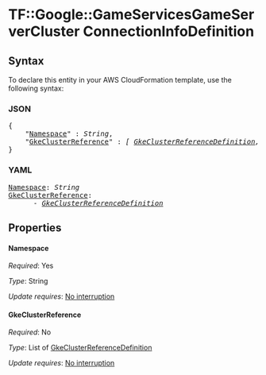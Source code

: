 # TF::Google::GameServicesGameServerCluster ConnectionInfoDefinition

## Syntax

To declare this entity in your AWS CloudFormation template, use the following syntax:

### JSON

<pre>
{
    "<a href="#namespace" title="Namespace">Namespace</a>" : <i>String</i>,
    "<a href="#gkeclusterreference" title="GkeClusterReference">GkeClusterReference</a>" : <i>[ <a href="gkeclusterreferencedefinition.md">GkeClusterReferenceDefinition</a>, ... ]</i>
}
</pre>

### YAML

<pre>
<a href="#namespace" title="Namespace">Namespace</a>: <i>String</i>
<a href="#gkeclusterreference" title="GkeClusterReference">GkeClusterReference</a>: <i>
      - <a href="gkeclusterreferencedefinition.md">GkeClusterReferenceDefinition</a></i>
</pre>

## Properties

#### Namespace

_Required_: Yes

_Type_: String

_Update requires_: [No interruption](https://docs.aws.amazon.com/AWSCloudFormation/latest/UserGuide/using-cfn-updating-stacks-update-behaviors.html#update-no-interrupt)

#### GkeClusterReference

_Required_: No

_Type_: List of <a href="gkeclusterreferencedefinition.md">GkeClusterReferenceDefinition</a>

_Update requires_: [No interruption](https://docs.aws.amazon.com/AWSCloudFormation/latest/UserGuide/using-cfn-updating-stacks-update-behaviors.html#update-no-interrupt)

